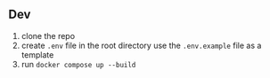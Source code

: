 ## Dev

1. clone the repo
2. create `.env` file in the root directory use the `.env.example` file as a template
3. run `docker compose up --build`
